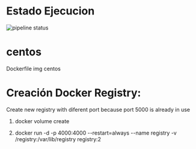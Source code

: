 # Estado Ejecucion
![pipeline status](http://integra.mon.es/dockerfile/centos/badges/master/pipeline.svg)

# centos

Dockerfile img centos


# Creación Docker Registry:
  Create new registry with diferent port because port 5000 is already in use

  
1.  docker volume create 
  
  
2.  docker run -d -p 4000:4000 --restart=always --name registry -v /registry:/var/lib/registry registry:2